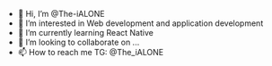 - 👋 Hi, I’m @The-iALONE
- 👀 I’m interested in Web development and application development 
- 🌱 I’m currently learning React Native
- 💞️ I’m looking to collaborate on ...
- 📫 How to reach me TG: @The_iALONE
